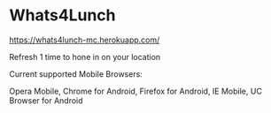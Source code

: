# Whats4Lunch
https://whats4lunch-mc.herokuapp.com/

Refresh 1 time to hone in on your location

Current supported Mobile Browsers:

Opera Mobile, Chrome for Android, Firefox for Android, IE Mobile, UC Browser for Android
